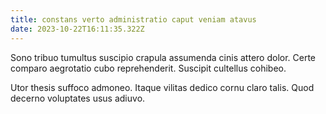 ```yaml
---
title: constans verto administratio caput veniam atavus
date: 2023-10-22T16:11:35.322Z
---
```


Sono tribuo tumultus suscipio crapula assumenda cinis attero dolor. Certe comparo aegrotatio cubo reprehenderit. Suscipit cultellus cohibeo.

Utor thesis suffoco admoneo. Itaque vilitas dedico cornu claro talis. Quod decerno voluptates usus adiuvo.